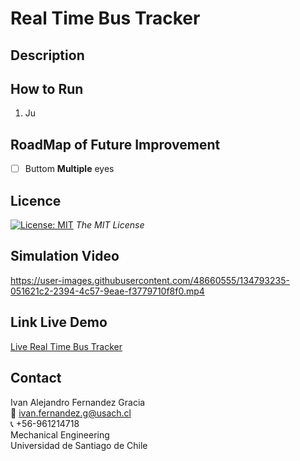 # Real Time Bus Tracker

<!-- DESCRIPTION -->
## Description

<!-- RUN -->
## How to Run
1. Ju

<!-- ROADMAP -->
## RoadMap of Future Improvement
- [ ] Buttom **Multiple** eyes 

<!-- LICENSE -->
## Licence 
[![License: MIT](https://img.shields.io/badge/License-MIT-yellow.svg)](https://opensource.org/licenses/MIT) *The MIT License*


<!-- Video -->
<a name="video"></a>
## Simulation Video
https://user-images.githubusercontent.com/48660555/134793235-051621c2-2394-4c57-9eae-f3779710f8f0.mp4


<!-- Link Live Demo -->
## Link Live Demo
[Live  Real Time Bus Tracker](https://ivanfernandezgracia.github.io/real-time-bus-tracker/)

<!-- CONTACT -->
<a name="conta"></a>
## Contact
Ivan Alejandro Fernandez Gracia  
:email: ivan.fernandez.g@usach.cl  
:telephone_receiver: +56-961214718  
Mechanical Engineering  
Universidad de Santiago de Chile

